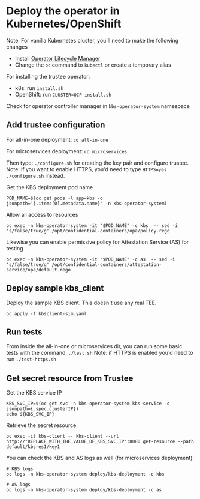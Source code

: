 # Deploy the operator in Kubernetes/OpenShift

Note: For vanilla Kubernetes cluster, you'll need to make
the following changes

- Install [Operator Lifecycle Manager](https://operatorhub.io/how-to-install-an-operator)
- Change the `oc` command to `kubectl` or create a temporary alias

For installing the trustee operator:
- k8s: run `install.sh`
- OpenShift: run `CLUSTER=OCP install.sh`

Check for operator controller manager in `kbs-operator-system` namespace

## Add trustee configuration

For all-in-one deployment:
`cd all-in-one`

For microservices deployment:
`cd microservices`

Then type:
`./configure.sh` for creating the key pair and configure trustee.
Note: if you want to enable HTTPS, you'd need to type `HTTPS=yes ./configure.sh` instead.


Get the KBS deployment pod name
```
POD_NAME=$(oc get pods -l app=kbs -o jsonpath='{.items[0].metadata.name}' -n kbs-operator-system)
```

Allow all access to resources
```
oc exec -n kbs-operator-system -it "$POD_NAME" -c kbs  -- sed -i 's/false/true/g' /opt/confidential-containers/opa/policy.rego
```

Likewise you can enable permissive policy for Attestation Service (AS) for testing
```
oc exec -n kbs-operator-system -it "$POD_NAME" -c as  -- sed -i 's/false/true/g' /opt/confidential-containers/attestation-service/opa/default.rego
```

## Deploy sample kbs_client

Deploy the sample KBS client. This doesn't use any real TEE.

```
oc apply -f kbsclient-sim.yaml

```

## Run tests
From inside the all-in-one or microservices dir, you can run some basic tests with the command:
`./test.sh`
Note: if HTTPS is enabled you'd need to run `./test-https.sh`

## Get secret resource from Trustee

Get the KBS service IP
```
KBS_SVC_IP=$(oc get svc -n kbs-operator-system kbs-service -o jsonpath={.spec.clusterIP})
echo ${KBS_SVC_IP}
```

Retrieve the secret resource
```
oc exec -it kbs-client -- kbs-client --url http://"REPLACE_WITH_THE_VALUE_OF_KBS_SVC_IP":8080 get-resource --path default/kbsres1/key1
```

You can check the KBS and AS logs as well (for microservices deployment):

```
# KBS logs
oc logs -n kbs-operator-system deploy/kbs-deployment -c kbs

# AS logs
oc logs -n kbs-operator-system deploy/kbs-deployment -c as
```

